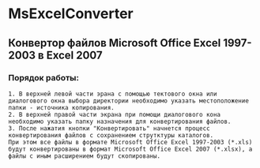 ﻿# MsExcelConverter

## Конвертор файлов Microsoft Office Excel 1997-2003 в Excel 2007

### Порядок работы:

	1. В верхней левой части эрана с помощью тектового окна или диалогового окна выбора директории необходимо указать местоположение папки - источника копирования.
	2. В верхней правой части экрана при помощи диалогового кона необходимо указать папку назначения для конвертирования файлов.
	3. После нажатия кнопки "Конвертировать" начнется процесс конвертирования файлов с сохранением струтктуры каталогов.
	При этом все файлы в формате Microsoft Office Excel 1997-2003 (*.xls) будут конвертированы в формат Microsoft Office Excel 2007 (*.xlsx), а файлы с иным расширением будут скопированы.